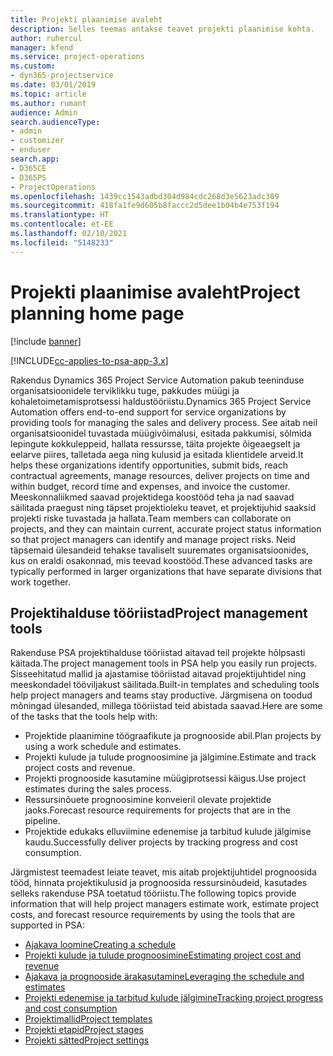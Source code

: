 ```yaml
---
title: Projekti plaanimise avaleht
description: Selles teemas antakse teavet projekti plaanimise kohta.
author: ruhercul
manager: kfend
ms.service: project-operations
ms.custom:
- dyn365-projectservice
ms.date: 03/01/2019
ms.topic: article
ms.author: rumant
audience: Admin
search.audienceType:
- admin
- customizer
- enduser
search.app:
- D365CE
- D365PS
- ProjectOperations
ms.openlocfilehash: 1439cc1543adbd304d984cdc268d3e5623adc309
ms.sourcegitcommit: 418fa1fe9d605b8faccc2d5dee1b04b4e753f194
ms.translationtype: HT
ms.contentlocale: et-EE
ms.lasthandoff: 02/10/2021
ms.locfileid: "5148233"
---
```

# <a name="project-planning-home-page"></a><span data-ttu-id="2c8d8-103">Projekti plaanimise avaleht</span><span class="sxs-lookup"><span data-stu-id="2c8d8-103">Project planning home page</span></span>

[!include [banner](../includes/psa-now-project-operations.md)]

[!INCLUDE[cc-applies-to-psa-app-3.x](../includes/cc-applies-to-psa-app-3x.md)]

<span data-ttu-id="2c8d8-104">Rakendus Dynamics 365 Project Service Automation pakub teeninduse organisatsioonidele terviklikku tuge, pakkudes müügi ja kohaletoimetamisprotsessi haldustööriistu.</span><span class="sxs-lookup"><span data-stu-id="2c8d8-104">Dynamics 365 Project Service Automation offers end-to-end support for service organizations by providing tools for managing the sales and delivery process.</span></span> <span data-ttu-id="2c8d8-105">See aitab neil organisatsioonidel tuvastada müügivõimalusi, esitada pakkumisi, sõlmida lepingute kokkuleppeid, hallata ressursse, täita projekte õigeaegselt ja eelarve piires, talletada aega ning kulusid ja esitada klientidele arveid.</span><span class="sxs-lookup"><span data-stu-id="2c8d8-105">It helps these organizations identify opportunities, submit bids, reach contractual agreements, manage resources, deliver projects on time and within budget, record time and expenses, and invoice the customer.</span></span> <span data-ttu-id="2c8d8-106">Meeskonnaliikmed saavad projektidega koostööd teha ja nad saavad säilitada praegust ning täpset projektioleku teavet, et projektijuhid saaksid projekti riske tuvastada ja hallata.</span><span class="sxs-lookup"><span data-stu-id="2c8d8-106">Team members can collaborate on projects, and they can maintain current, accurate project status information so that project managers can identify and manage project risks.</span></span> <span data-ttu-id="2c8d8-107">Neid täpsemaid ülesandeid tehakse tavaliselt suuremates organisatsioonides, kus on eraldi osakonnad, mis teevad koostööd.</span><span class="sxs-lookup"><span data-stu-id="2c8d8-107">These advanced tasks are typically performed in larger organizations that have separate divisions that work together.</span></span>

## <a name="project-management-tools"></a><span data-ttu-id="2c8d8-108">Projektihalduse tööriistad</span><span class="sxs-lookup"><span data-stu-id="2c8d8-108">Project management tools</span></span>

<span data-ttu-id="2c8d8-109">Rakenduse PSA projektihalduse tööriistad aitavad teil projekte hõlpsasti käitada.</span><span class="sxs-lookup"><span data-stu-id="2c8d8-109">The project management tools in PSA help you easily run projects.</span></span> <span data-ttu-id="2c8d8-110">Sisseehitatud mallid ja ajastamise tööriistad aitavad projektijuhtidel ning meeskondadel tööviljakust säilitada.</span><span class="sxs-lookup"><span data-stu-id="2c8d8-110">Built-in templates and scheduling tools help project managers and teams stay productive.</span></span> <span data-ttu-id="2c8d8-111">Järgmisena on toodud mõningad ülesanded, millega tööriistad teid abistada saavad.</span><span class="sxs-lookup"><span data-stu-id="2c8d8-111">Here are some of the tasks that the tools help with:</span></span>

- <span data-ttu-id="2c8d8-112">Projektide plaanimine töögraafikute ja prognooside abil.</span><span class="sxs-lookup"><span data-stu-id="2c8d8-112">Plan projects by using a work schedule and estimates.</span></span>
- <span data-ttu-id="2c8d8-113">Projekti kulude ja tulude prognoosimine ja jälgimine.</span><span class="sxs-lookup"><span data-stu-id="2c8d8-113">Estimate and track project costs and revenue.</span></span>
- <span data-ttu-id="2c8d8-114">Projekti prognooside kasutamine müügiprotsessi käigus.</span><span class="sxs-lookup"><span data-stu-id="2c8d8-114">Use project estimates during the sales process.</span></span>
- <span data-ttu-id="2c8d8-115">Ressursinõuete prognoosimine konveieril olevate projektide jaoks.</span><span class="sxs-lookup"><span data-stu-id="2c8d8-115">Forecast resource requirements for projects that are in the pipeline.</span></span>
- <span data-ttu-id="2c8d8-116">Projektide edukaks elluviimine edenemise ja tarbitud kulude jälgimise kaudu.</span><span class="sxs-lookup"><span data-stu-id="2c8d8-116">Successfully deliver projects by tracking progress and cost consumption.</span></span>

<span data-ttu-id="2c8d8-117">Järgmistest teemadest leiate teavet, mis aitab projektijuhtidel prognoosida tööd, hinnata projektikulusid ja prognoosida ressursinõudeid, kasutades selleks rakenduse PSA toetatud tööriistu.</span><span class="sxs-lookup"><span data-stu-id="2c8d8-117">The following topics provide information that will help project managers estimate work, estimate project costs, and forecast resource requirements by using the tools that are supported in PSA:</span></span>

- [<span data-ttu-id="2c8d8-118">Ajakava loomine</span><span class="sxs-lookup"><span data-stu-id="2c8d8-118">Creating a schedule</span></span>](project-creating.md)
- [<span data-ttu-id="2c8d8-119">Projekti kulude ja tulude prognoosimine</span><span class="sxs-lookup"><span data-stu-id="2c8d8-119">Estimating project cost and revenue</span></span>](project-estimating.md)
- [<span data-ttu-id="2c8d8-120">Ajakava ja prognooside ärakasutamine</span><span class="sxs-lookup"><span data-stu-id="2c8d8-120">Leveraging the schedule and estimates</span></span>](project-leveraging.md)
- [<span data-ttu-id="2c8d8-121">Projekti edenemise ja tarbitud kulude jälgimine</span><span class="sxs-lookup"><span data-stu-id="2c8d8-121">Tracking project progress and cost consumption</span></span>](project-tracking.md)
- [<span data-ttu-id="2c8d8-122">Projektimallid</span><span class="sxs-lookup"><span data-stu-id="2c8d8-122">Project templates</span></span>](project-templates.md)
- [<span data-ttu-id="2c8d8-123">Projekti etapid</span><span class="sxs-lookup"><span data-stu-id="2c8d8-123">Project stages</span></span>](project-stages.md)
- [<span data-ttu-id="2c8d8-124">Projekti sätted</span><span class="sxs-lookup"><span data-stu-id="2c8d8-124">Project settings</span></span>](project-settings.md)
